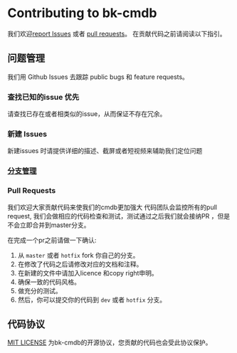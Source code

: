 # Contributing to bk-cmdb
 我们欢迎[report Issues](https://github.com/Tencent/bk-cmdb/issues) 或者 [pull requests](https://github.com/Tencent/bk-cmdb/pulls)。 在贡献代码之前请阅读以下指引。

## 问题管理
我们用 Github Issues 去跟踪 public bugs 和 feature requests。

### 查找已知的issue 优先
请查找已存在或者相类似的issue，从而保证不存在冗余。

### 新建 Issues
新建issues 时请提供详细的描述、截屏或者短视频来辅助我们定位问题



### [分支管理](https://github.com/Tencent/bk-cmdb/blob/master/docs/VERSION.md)



###  Pull Requests

我们欢迎大家贡献代码来使我们的cmdb更加强大
代码团队会监控所有的pull request, 我们会做相应的代码检查和测试，测试通过之后我们就会接纳PR ，但是不会立即合并到master分支。

在完成一个pr之前请做一下确认:

1. 从 `master` 或者 `hotfix` fork 你自己的分支。
2. 在修改了代码之后请修改对应的文档和注释。
3. 在新建的文件中请加入licence 和copy right申明。
4. 确保一致的代码风格。
5. 做充分的测试。
6. 然后，你可以提交你的代码到 `dev` 或者 `hotfix` 分支。



## 代码协议
[MIT LICENSE](https://github.com/Tencent/bk-cmdb/blob/master/LICENSE) 为bk-cmdb的开源协议，您贡献的代码也会受此协议保护。
